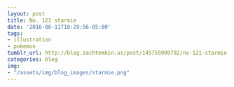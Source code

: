 ```yaml
---
layout: post
title: No. 121 starmie
date: '2016-06-11T10:29:56-05:00'
tags:
- illustration
- pokemon
tumblr_url: http://blog.zachtemkin.us/post/145755909792/no-121-starmie
categories: blog
img:
- "/assets/img/blog_images/starmie.png" 
---
```

